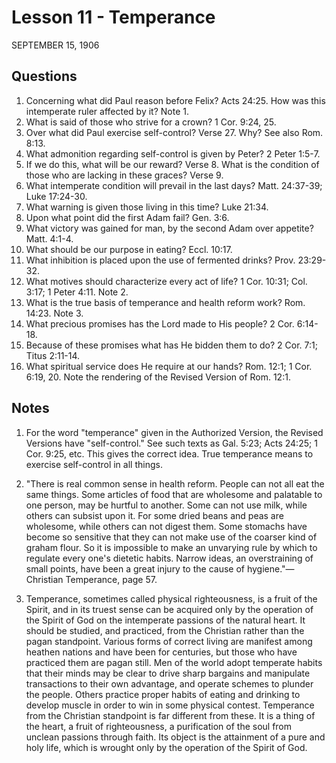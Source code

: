 # Lesson 11 - Temperance

SEPTEMBER 15, 1906

## Questions

1. Concerning what did Paul reason before Felix? Acts 24:25. How was this intemperate ruler affected by it? Note 1.
2. What is said of those who strive for a crown? 1 Cor. 9:24, 25.
3. Over what did Paul exercise self-control? Verse 27. Why? See also Rom. 8:13.
4. What admonition regarding self-control is given by Peter? 2 Peter 1:5-7.
5. If we do this, what will be our reward? Verse 8. What is the condition of those who are lacking in these graces? Verse 9.
6. What intemperate condition will prevail in the last days? Matt. 24:37-39; Luke 17:24-30.
7. What warning is given those living in this time? Luke 21:34.
8. Upon what point did the first Adam fail? Gen. 3:6.
9. What victory was gained for man, by the second Adam over appetite? Matt. 4:1-4.
10. What should be our purpose in eating? Eccl. 10:17.
11. What inhibition is placed upon the use of fermented drinks? Prov. 23:29-32.
12. What motives should characterize every act of life? 1 Cor. 10:31; Col. 3:17; 1 Peter 4:11. Note 2.
13. What is the true basis of temperance and health reform work? Rom. 14:23. Note 3.
14. What precious promises has the Lord made to His people? 2 Cor. 6:14-18.
15. Because of these promises what has He bidden them to do? 2 Cor. 7:1; Titus 2:11-14.
16. What spiritual service does He require at our hands? Rom. 12:1; 1 Cor. 6:19, 20. Note the rendering of the Revised Version of Rom. 12:1.

## Notes

1. For the word "temperance" given in the Authorized Version, the Revised Versions have "self-control." See such texts as Gal. 5:23; Acts 24:25; 1 Cor. 9:25, etc. This gives the correct idea. True temperance means to exercise self-control in all things.

2. "There is real common sense in health reform. People can not all eat the same things. Some articles of food that are wholesome and palatable to one person, may be hurtful to another. Some can not use milk, while others can subsist upon it. For some dried beans and peas are wholesome, while others can not digest them. Some stomachs have become so sensitive that they can not make use of the coarser kind of graham flour. So it is impossible to make an unvarying rule by which to regulate every one's dietetic habits. Narrow ideas, an overstraining of small points, have been a great injury to the cause of hygiene."—Christian Temperance, page 57.

3. Temperance, sometimes called physical righteousness, is a fruit of the Spirit, and in its truest sense can be acquired only by the operation of the Spirit of God on the intemperate passions of the natural heart. It should be studied, and practiced, from the Christian rather than the pagan standpoint. Various forms of correct living are manifest among heathen nations and have been for centuries, but those who have practiced them are pagan still. Men of the world adopt temperate habits that their minds may be clear to drive sharp bargains and manipulate transactions to their own advantage, and operate schemes to plunder the people. Others practice proper habits of eating and drinking to develop muscle in order to win in some physical contest. Temperance from the Christian standpoint is far different from these. It is a thing of the heart, a fruit of righteousness, a purification of the soul from unclean passions through faith. Its object is the attainment of a pure and holy life, which is wrought only by the operation of the Spirit of God.